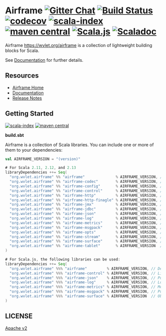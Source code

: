# Airframe [![Gitter Chat][gitter-badge]][gitter-link] [![Build Status](https://travis-ci.org/wvlet/airframe.svg?branch=master)](https://travis-ci.org/wvlet/airframe)  [![codecov](https://codecov.io/gh/wvlet/airframe/branch/master/graph/badge.svg)](https://codecov.io/gh/wvlet/airframe) [![scala-index][sindex-badge]][sindex-link] [![maven central][central-badge]][central-link] [![Scala.js](https://www.scala-js.org/assets/badges/scalajs-0.6.17.svg)](https://www.scala-js.org) [![Scaladoc](https://javadoc-badge.appspot.com/org.wvlet.airframe/airframe-scaladoc_2.12.svg?label=scaladoc)](https://javadoc-badge.appspot.com/org.wvlet.airframe/airframe-scaladoc_2.12)

[circleci-badge]: https://circleci.com/gh/wvlet/airframe.svg?style=svg
[circleci-link]: https://circleci.com/gh/wvlet/airframe
[gitter-badge]: https://badges.gitter.im/Join%20Chat.svg
[gitter-link]: https://gitter.im/wvlet/airframe?utm_source=badge&utm_medium=badge&utm_campaign=pr-badge&utm_content=badge
[coverall-badge]: https://coveralls.io/repos/github/wvlet/airframe/badge.svg?branch=master
[coverall-link]: https://coveralls.io/github/wvlet/airframe?branch=master
[sindex-badge]: https://index.scala-lang.org/wvlet/airframe/airframe/latest.svg?color=orange
[sindex-link]: https://index.scala-lang.org/wvlet/airframe
[central-badge]: https://img.shields.io/maven-central/v/org.wvlet.airframe/airframe_2.12.svg?label=maven%20central
[central-link]: https://search.maven.org/search?q=g:%22org.wvlet.airframe%22%20AND%20a:%22airframe_2.12%22

Airframe https://wvlet.org/airframe is a collection of lightweight building blocks for Scala.

See [Documentation](https://wvlet.org/airframe/) for further details.

## Resources
- [Airframe Home](https://wvlet.org/airframe/)
- [Documentation](https://wvlet.org/airframe/docs)
- [Release Notes](https://wvlet.org/airframe/docs/release-notes.html)

## Getting Started
[![scala-index][sindex-badge]][sindex-link] [![maven central][central-badge]][central-link]

**build.sbt**

Airframe is a collection of Scala libraries. You can include one or more of them to your dependencies:
```scala
val AIRFRAME_VERSION = "(version)"

# For Scala 2.11, 2.12, and 2.13
libraryDependencies ++= Seq(
  "org.wvlet.airframe" %% "airframe"              % AIRFRAME_VERSION, // Dependency injection
  "org.wvlet.airframe" %% "airframe-codec"        % AIRFRAME_VERSION, // MessagePack-based schema-on-read transcoder
  "org.wvlet.airframe" %% "airframe-config"       % AIRFRAME_VERSION, // YAML-based configuration
  "org.wvlet.airframe" %% "airframe-control"      % AIRFRAME_VERSION, // Library for retryable execution
  "org.wvlet.airframe" %% "airframe-http"         % AIRFRAME_VERSION, // HTTP REST API router
  "org.wvlet.airframe" %% "airframe-http-finagle" % AIRFRAME_VERSION, // HTTP server (Finagle backend)
  "org.wvlet.airframe" %% "airframe-jmx"          % AIRFRAME_VERSION, // JMX monitoring
  "org.wvlet.airframe" %% "airframe-jdbc"         % AIRFRAME_VERSION, // JDBC connection pool
  "org.wvlet.airframe" %% "airframe-json"         % AIRFRAME_VERSION, // Pure Scala JSON parser
  "org.wvlet.airframe" %% "airframe-log"          % AIRFRAME_VERSION, // Logging
  "org.wvlet.airframe" %% "airframe-metrics"      % AIRFRAME_VERSION, // Metrics units
  "org.wvlet.airframe" %% "airframe-msgpack"      % AIRFRAME_VERSION, // Pure-Scala MessagePack
  "org.wvlet.airframe" %% "airframe-opts"         % AIRFRAME_VERSION, // Command-line option parser
  "org.wvlet.airframe" %% "airframe-stream"       % AIRFRAME_VERSION, // Stream processing library 
  "org.wvlet.airframe" %% "airframe-surface"      % AIRFRAME_VERSION, // Object surface inspector
  "org.wvlet.airframe" %% "airframe-tablet"       % AIRFRAME_VERSION  // Table data reader/writer
)

# For Scala.js, the following libraries can be used:
libraryDependencies ++= Seq(
  "org.wvlet.airframe" %%% "airframe"         % AIRFRAME_VERSION, // Dependency injection
  "org.wvlet.airframe" %%% "airframe-control" % AIRFRAME_VERSION, // Library for retryable execution
  "org.wvlet.airframe" %%% "airframe-json"    % AIRFRAME_VERSION, // Pure Scala JSON parser
  "org.wvlet.airframe" %%% "airframe-log"     % AIRFRAME_VERSION, // Logging
  "org.wvlet.airframe" %%% "airframe-metrics" % AIRFRAME_VERSION, // Metrics units
  "org.wvlet.airframe" %%% "airframe-msgpack" % AIRFRAME_VERSION, // Pure-Scala MessagePack
  "org.wvlet.airframe" %%% "airframe-surface" % AIRFRAME_VERSION  // Object surface inspector
)
```

## LICENSE

[Apache v2](https://github.com/wvlet/airframe/blob/master/LICENSE)
